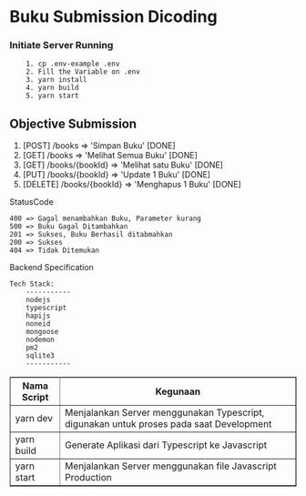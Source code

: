 # Buku Submission Dicoding


### Initiate Server Running
```
    1. cp .env-example .env
    2. Fill the Variable on .env
    3. yarn install
    4. yarn build
    5. yarn start
```

## Objective Submission

1. [POST] /books => 'Simpan Buku' [DONE]
2. [GET] /books => 'Melihat Semua Buku' [DONE]
3. [GET] /books/{bookId} => 'Melihat satu Buku' [DONE]
4. [PUT] /books/{bookId} => 'Update 1 Buku' [DONE]
5. [DELETE] /books/{bookId} => 'Menghapus 1 Buku' [DONE]

StatusCode
```
400 => Gagal menambahkan Buku, Parameter kurang
500 => Buku Gagal Ditambahkan
201 => Sukses, Buku Berhasil ditabmahkan
200 => Sukses
404 => Tidak Ditemukan
```

Backend Specification
```
Tech Stack:
    -----------
    nodejs
    typescript
    hapijs
    noneid
    mongoose
    nodemon
    pm2
    sqlite3
    -----------
```
<center>
<table border="1" width="50%">
    <tr>
        <th>Nama Script</th>
        <th>Kegunaan</th>
    </tr>
    <tr>
        <td>yarn dev</td>
        <td>Menjalankan Server menggunakan Typescript, digunakan untuk proses pada saat Development</td>
    </tr>
    <tr>
        <td>yarn build</td>
        <td>Generate Aplikasi dari Typescript ke Javascript</td>
    </tr>
    <tr>
        <td>yarn start</td>
        <td>Menjalankan Server menggunakan file Javascript Production</td>
    </tr>
</table>
</center>